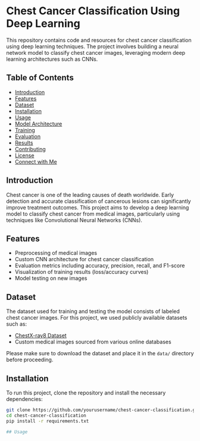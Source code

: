 # Chest Cancer Classification Using Deep Learning

This repository contains code and resources for chest cancer classification using deep learning techniques. The project involves building a neural network model to classify chest cancer images, leveraging modern deep learning architectures such as CNNs.

## Table of Contents
- [Introduction](#introduction)
- [Features](#features)
- [Dataset](#dataset)
- [Installation](#installation)
- [Usage](#usage)
- [Model Architecture](#model-architecture)
- [Training](#training)
- [Evaluation](#evaluation)
- [Results](#results)
- [Contributing](#contributing)
- [License](#license)
- [Connect with Me](#connect-with-me)

## Introduction

Chest cancer is one of the leading causes of death worldwide. Early detection and accurate classification of cancerous lesions can significantly improve treatment outcomes. This project aims to develop a deep learning model to classify chest cancer from medical images, particularly using techniques like Convolutional Neural Networks (CNNs).

## Features
- Preprocessing of medical images
- Custom CNN architecture for chest cancer classification
- Evaluation metrics including accuracy, precision, recall, and F1-score
- Visualization of training results (loss/accuracy curves)
- Model testing on new images

## Dataset

The dataset used for training and testing the model consists of labeled chest cancer images. For this project, we used publicly available datasets such as:
- [ChestX-ray8 Dataset](https://nihcc.app.box.com/v/ChestXray-NIHCC)
- Custom medical images sourced from various online databases

Please make sure to download the dataset and place it in the `data/` directory before proceeding.

## Installation

To run this project, clone the repository and install the necessary dependencies:

```bash
git clone https://github.com/yourusername/chest-cancer-classification.git
cd chest-cancer-classification
pip install -r requirements.txt

## Usage
